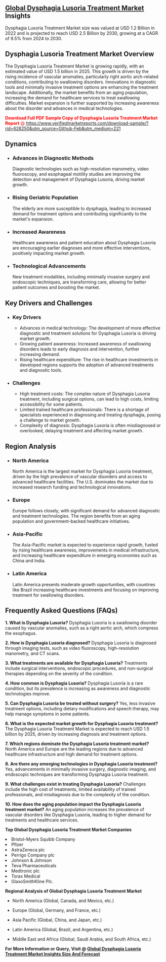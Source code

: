 <h2><a href="https://www.verifiedmarketreports.com/download-sample/?rid=628250&amp;utm_source=Github&amp;utm_medium=221" target="_blank">Global Dysphagia Lusoria Treatment Market</a> Insights</h2><p>Dysphagia Lusoria Treatment Market size was valued at USD 1.2 Billion in 2022 and is projected to reach USD 2.5 Billion by 2030, growing at a CAGR of 9.5% from 2024 to 2030.</p><p> <h2>Dysphagia Lusoria Treatment Market Overview</h2> <p>The Dysphagia Lusoria Treatment Market is growing rapidly, with an estimated value of USD 1.5 billion in 2025. This growth is driven by the rising incidence of vascular anomalies, particularly right aortic arch-related conditions, contributing to swallowing disorders. Innovations in diagnostic tools and minimally invasive treatment options are enhancing the treatment landscape. Additionally, the market benefits from an aging population, increasing the demand for healthcare services to treat swallowing difficulties. Market expansion is further supported by increasing awareness about the disorder and advances in medical technologies.</p> <p><p><span class=""><span style="color: #ff0000;"><strong>Download Full PDF Sample Copy of Dysphagia Lusoria Treatment Market Report</strong> @ </span><a href="https://www.verifiedmarketreports.com/download-sample/?rid=628250&amp;utm_source=Github-Feb&amp;utm_medium=221" target="_blank">https://www.verifiedmarketreports.com/download-sample/?rid=628250&amp;utm_source=Github-Feb&amp;utm_medium=221</a></span></p></p> <h2>Dynamics</h2> <ul> <li><h3>Advances in Diagnostic Methods</h3> Diagnostic technologies such as high-resolution manometry, video fluoroscopy, and esophageal motility studies are improving the detection and management of Dysphagia Lusoria, driving market growth.</li> <li><h3>Rising Geriatric Population</h3> The elderly are more susceptible to dysphagia, leading to increased demand for treatment options and contributing significantly to the market's expansion.</li> <li><h3>Increased Awareness</h3> Healthcare awareness and patient education about Dysphagia Lusoria are encouraging earlier diagnoses and more effective interventions, positively impacting market growth.</li> <li><h3>Technological Advancements</h3> New treatment modalities, including minimally invasive surgery and endoscopic techniques, are transforming care, allowing for better patient outcomes and boosting the market.</li> </ul> <h2>Key Drivers and Challenges</h2> <ul> <li><h3>Key Drivers</h3> <ul> <li>Advances in medical technology: The development of more effective diagnostic and treatment solutions for Dysphagia Lusoria is driving market growth.</li> <li>Growing patient awareness: Increased awareness of swallowing disorders leads to early diagnosis and intervention, further increasing demand.</li> <li>Rising healthcare expenditure: The rise in healthcare investments in developed regions supports the adoption of advanced treatments and diagnostic tools.</li> </ul> </li> <li><h3>Challenges</h3> <ul> <li>High treatment costs: The complex nature of Dysphagia Lusoria treatment, including surgical options, can lead to high costs, limiting accessibility for some patients.</li> <li>Limited trained healthcare professionals: There is a shortage of specialists experienced in diagnosing and treating dysphagia, posing a challenge to market growth.</li> <li>Complexity of diagnosis: Dysphagia Lusoria is often misdiagnosed or overlooked, delaying treatment and affecting market growth.</li> </ul> </li> </ul> <h2>Region Analysis</h2> <ul> <li><h3>North America</h3> North America is the largest market for Dysphagia Lusoria treatment, driven by the high prevalence of vascular disorders and access to advanced healthcare facilities. The U.S. dominates the market due to increased research funding and technological innovations.</li> <li><h3>Europe</h3> Europe follows closely, with significant demand for advanced diagnostic and treatment technologies. The region benefits from an aging population and government-backed healthcare initiatives.</li> <li><h3>Asia-Pacific</h3> The Asia-Pacific market is expected to experience rapid growth, fueled by rising healthcare awareness, improvements in medical infrastructure, and increasing healthcare expenditure in emerging economies such as China and India.</li> <li><h3>Latin America</h3> Latin America presents moderate growth opportunities, with countries like Brazil increasing healthcare investments and focusing on improving treatment for swallowing disorders.</li> </ul> <h2>Frequently Asked Questions (FAQs)</h2> <p><strong>1. What is Dysphagia Lusoria?</strong> Dysphagia Lusoria is a swallowing disorder caused by vascular anomalies, such as a right aortic arch, which compress the esophagus.</p> <p><strong>2. How is Dysphagia Lusoria diagnosed?</strong> Dysphagia Lusoria is diagnosed through imaging tests, such as video fluoroscopy, high-resolution manometry, and CT scans.</p> <p><strong>3. What treatments are available for Dysphagia Lusoria?</strong> Treatments include surgical interventions, endoscopic procedures, and non-surgical therapies depending on the severity of the condition.</p> <p><strong>4. How common is Dysphagia Lusoria?</strong> Dysphagia Lusoria is a rare condition, but its prevalence is increasing as awareness and diagnostic technologies improve.</p> <p><strong>5. Can Dysphagia Lusoria be treated without surgery?</strong> Yes, less invasive treatment options, including dietary modifications and speech therapy, may help manage symptoms in some patients.</p> <p><strong>6. What is the expected market growth for Dysphagia Lusoria treatment?</strong> The Dysphagia Lusoria Treatment Market is expected to reach USD 1.5 billion by 2025, driven by increasing diagnosis and treatment options.</p> <p><strong>7. Which regions dominate the Dysphagia Lusoria treatment market?</strong> North America and Europe are the leading regions due to advanced healthcare infrastructure and high demand for treatment options.</p> <p><strong>8. Are there any emerging technologies in Dysphagia Lusoria treatment?</strong> Yes, advancements in minimally invasive surgery, diagnostic imaging, and endoscopic techniques are transforming Dysphagia Lusoria treatment.</p> <p><strong>9. What challenges exist in treating Dysphagia Lusoria?</strong> Challenges include the high cost of treatments, limited availability of trained professionals, and misdiagnosis due to the complexity of the condition.</p> <p><strong>10. How does the aging population impact the Dysphagia Lusoria treatment market?</strong> An aging population increases the prevalence of vascular disorders like Dysphagia Lusoria, leading to higher demand for treatments and healthcare services.</p> </p><p><strong>Top Global Dysphagia Lusoria Treatment Market Companies</strong></p><div data-test-id=""><p><li>Bristol-Myers Squibb Company</li><li> Pfizer</li><li> AstraZeneca plc</li><li> Perrigo Company plc</li><li> Johnson & Johnson</li><li> Teva Pharmaceuticals</li><li> Medtronic plc</li><li> Torax Medical</li><li> GlaxoSmithKline Plc.</li></p><div><strong>Regional Analysis of&nbsp;Global Dysphagia Lusoria Treatment Market</strong></div><ul><li dir="ltr"><p dir="ltr">North America&nbsp;(Global, Canada, and Mexico, etc.)</p></li><li dir="ltr"><p dir="ltr">Europe (Global, Germany, and France, etc.)</p></li><li dir="ltr"><p dir="ltr">Asia Pacific&nbsp;(Global, China, and Japan, etc.)</p></li><li dir="ltr"><p dir="ltr">Latin America&nbsp;(Global, Brazil, and Argentina, etc.)</p></li><li dir="ltr">Middle East and Africa&nbsp;(Global, Saudi Arabia, and South Africa, etc.)</li></ul><p><strong>For More Information or Query, Visit @&nbsp;</strong><strong><a href="https://www.verifiedmarketreports.com/product/dysphagia-lusoria-treatment-market/?utm_source=Github&amp;utm_medium=221" target="_blank">Global Dysphagia Lusoria Treatment Market Insights Size And Forecast</a></strong></p></div>
